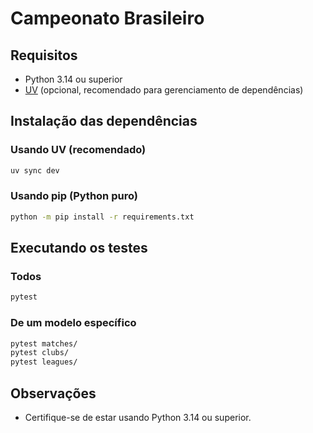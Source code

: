 # Campeonato Brasileiro

## Requisitos
 - Python 3.14 ou superior
 - [UV](https://github.com/astral-sh/uv) (opcional, recomendado para gerenciamento de dependências)

## Instalação das dependências

### Usando UV (recomendado)
```sh
uv sync dev
```

### Usando pip (Python puro)
```sh
python -m pip install -r requirements.txt
```

## Executando os testes

### Todos
```sh
pytest
```

### De um modelo específico
```sh
pytest matches/
pytest clubs/
pytest leagues/
```

## Observações
 - Certifique-se de estar usando Python 3.14 ou superior.
